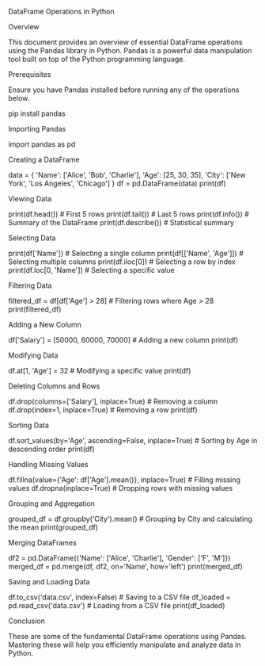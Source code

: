 DataFrame Operations in Python

Overview

This document provides an overview of essential DataFrame operations using the Pandas library in Python. Pandas is a powerful data manipulation tool built on top of the Python programming language.

Prerequisites

Ensure you have Pandas installed before running any of the operations below.

pip install pandas

Importing Pandas

import pandas as pd

Creating a DataFrame

data = {
    'Name': ['Alice', 'Bob', 'Charlie'],
    'Age': [25, 30, 35],
    'City': ['New York', 'Los Angeles', 'Chicago']
}
df = pd.DataFrame(data)
print(df)

Viewing Data

print(df.head())  # First 5 rows
print(df.tail())  # Last 5 rows
print(df.info())  # Summary of the DataFrame
print(df.describe())  # Statistical summary

Selecting Data

print(df['Name'])  # Selecting a single column
print(df[['Name', 'Age']])  # Selecting multiple columns
print(df.iloc[0])  # Selecting a row by index
print(df.loc[0, 'Name'])  # Selecting a specific value

Filtering Data

filtered_df = df[df['Age'] > 28]  # Filtering rows where Age > 28
print(filtered_df)

Adding a New Column

df['Salary'] = [50000, 60000, 70000]  # Adding a new column
print(df)

Modifying Data

df.at[1, 'Age'] = 32  # Modifying a specific value
print(df)

Deleting Columns and Rows

df.drop(columns=['Salary'], inplace=True)  # Removing a column
df.drop(index=1, inplace=True)  # Removing a row
print(df)

Sorting Data

df.sort_values(by='Age', ascending=False, inplace=True)  # Sorting by Age in descending order
print(df)

Handling Missing Values

df.fillna(value={'Age': df['Age'].mean()}, inplace=True)  # Filling missing values
df.dropna(inplace=True)  # Dropping rows with missing values

Grouping and Aggregation

grouped_df = df.groupby('City').mean()  # Grouping by City and calculating the mean
print(grouped_df)

Merging DataFrames

df2 = pd.DataFrame({'Name': ['Alice', 'Charlie'], 'Gender': ['F', 'M']})
merged_df = pd.merge(df, df2, on='Name', how='left')
print(merged_df)

Saving and Loading Data

df.to_csv('data.csv', index=False)  # Saving to a CSV file
df_loaded = pd.read_csv('data.csv')  # Loading from a CSV file
print(df_loaded)

Conclusion

These are some of the fundamental DataFrame operations using Pandas. Mastering these will help you efficiently manipulate and analyze data in Python.

